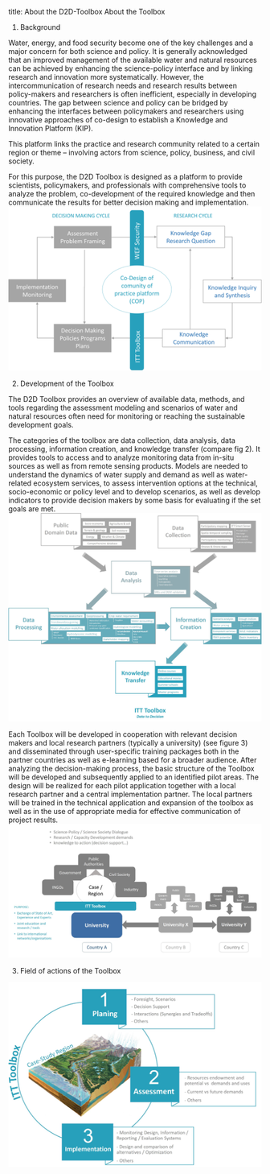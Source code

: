 title: About the D2D-Toolbox
About the Toolbox

1. Background

Water, energy, and food security become one of the key challenges and a major concern for both science and policy. It is generally acknowledged that an improved management of the available water and natural resources can be achieved by enhancing the science-policy interface and by linking research and innovation more systematically. However, the intercommunication of research needs and research results between policy-makers and researchers is often inefficient, especially in developing countries. The gap between science and policy can be bridged by enhancing the interfaces between policymakers and researchers using innovative approaches of co-design to establish a Knowledge and Innovation Platform (KIP).

This platform links the practice and research community related to a certain region or theme – involving actors from science, policy, business, and civil society.

For this purpose, the D2D Toolbox is designed as a platform to provide scientists, policymakers, and professionals with comprehensive tools to analyze the problem, co-development of the required knowledge and then communicate the results for better decision making and implementation.
![Toolbox Picture 1](/assets/toolbox_picture1.png)

2. Development of the Toolbox

The D2D Toolbox provides an overview of available data, methods, and tools regarding the assessment modeling and scenarios of water and natural resources often need for monitoring or reaching the sustainable development goals.

The categories of the toolbox are data collection, data analysis, data processing, information creation, and knowledge transfer (compare fig 2). It provides tools to access and to analyze monitoring data from in-situ sources as well as from remote sensing products. Models are needed to understand the dynamics of water supply and demand as well as water-related ecosystem services, to assess intervention options at the technical, socio-economic or policy level and to develop scenarios, as well as develop indicators to provide decision makers by some basis for evaluating if the set goals are met.
![Toolbox Picture 2](/assets/toolboxpicture2.jpg)

Each Toolbox will be developed in cooperation with relevant decision makers and local research partners (typically a university) (see figure 3) and disseminated through user-specific training packages both in the partner countries as well as e-learning based for a broader audience. After analyzing the decision-making process, the basic structure of the Toolbox will be developed and subsequently applied to an identified pilot areas. The design will be realized for each pilot application together with a local research partner and a central implementation partner. The local partners will be trained in the technical application and expansion of the toolbox as well as in the use of appropriate media for effective communication of project results.
![Toolbox Picture 3](/assets/toolboxpicture3.png)

3. Field of actions of the Toolbox

![Toolbox Picture 4](/assets/toolbox_picture4.png)
